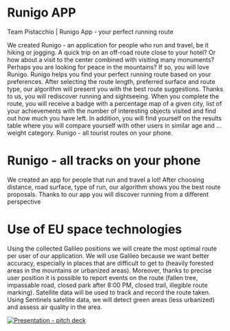 # Runigo APP
Team Pistacchio | Runigo App - your perfect running route

We created Runigo - an application for people who run and travel, be it hiking or jogging. A quick trip on an off-road route close to your hotel? Or how about a visit to the center combined with visiting many monuments? Perhaps you are looking for peace in the mountains? If so, you will love Runigo. Runigo helps you find your perfect running route based on your preferences. After selecting the route length, preferred surface and route type, our algorithm will present you with the best route suggestions. Thanks to us, you will rediscover running and sightseeing. When you complete the route, you will receive a badge with a percentage map of a given city, list of your achievements with the number of interesting objects visited and find out how much you have left. In addition, you will find yourself on the results table where you will compare yourself with other users in similar age and ... weight category. Runigo - all tourist routes on your phone.

# Runigo - all tracks on your phone
We created an app for people that run and travel a lot! After choosing distance, road surface, type of run, our algorithm shows you the best route proposals. Thanks to our app you will discover running from a different perspective

# Use of EU space technologies

Using the collected Galileo positions we will create the most optimal route per user of our application. We will use Galileo because we want better accuracy, especially in places that are difficult to get to (heavily forested areas in the mountains or urbanized areas).
Moreover, thanks to precise user position it is possible to report events on the route (fallen tree, impassable road, closed park after 8:00 PM, closed trail, illegible route marking). Satellite data will be used to track and record the route taken.
Using Sentinels satellite data, we will detect green areas (less urbanized) and assess air quality in the area. 


[![Presentation - pitch deck](https://i9.ytimg.com/vi/6y7lg8HEkLY/mq1.jpg?sqp=COiu_pMG&rs=AOn4CLCu1LLREbBGOqDf8JUaxlhJpcMJOA)](https://youtu.be/6y7lg8HEkLY "Presentation - pitch deck - Click to Watch!")

